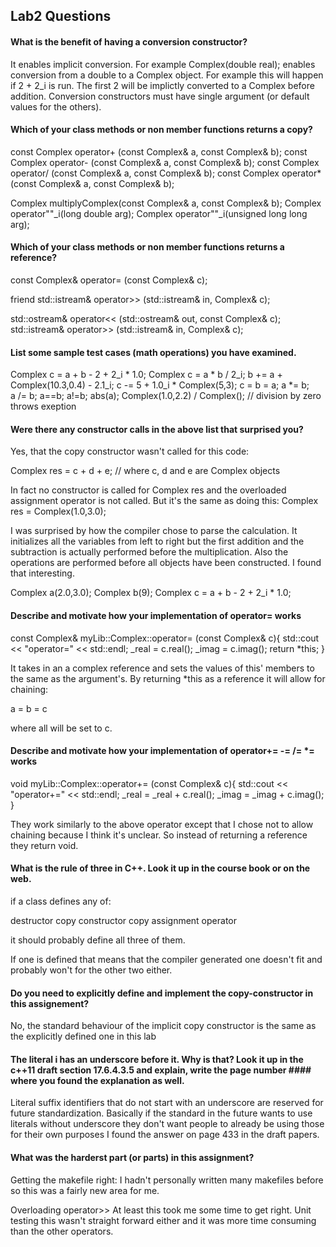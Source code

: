 ## Lab2 Questions

#### What is the benefit of having a conversion constructor?

It enables implicit conversion. For example Complex(double real); enables conversion from a double to a Complex object.
For example this will happen if 2 + 2_i is run. The first 2 will be implictly converted to a Complex before addition.
Conversion constructors must have single argument (or default values for the others).

#### Which of your class methods or non member functions returns a copy?

const Complex operator+ (const Complex& a, const Complex& b);
const Complex operator- (const Complex& a, const Complex& b);
const Complex operator/ (const Complex& a, const Complex& b);
const Complex operator* (const Complex& a, const Complex& b);

Complex multiplyComplex(const Complex& a, const Complex& b);
Complex operator""_i(long double arg);
Complex operator""_i(unsigned long long arg);

#### Which of your class methods or non member functions returns a reference?

const Complex& operator= (const Complex& c);

friend std::istream& operator>> (std::istream& in, Complex& c);

std::ostream& operator<< (std::ostream& out, const Complex& c);
std::istream& operator>> (std::istream& in, Complex& c);

#### List some sample test cases (math operations) you have examined.

Complex c = a + b - 2 + 2_i * 1.0;
Complex c = a * b / 2_i;
b += a + Complex(10.3,0.4) - 2.1_i;
c -= 5 + 1.0_i * Complex(5,3);
c = b = a;
a *= b;  
a /= b;
a==b;
a!=b;
abs(a);
Complex(1.0,2.2) / Complex(); // division by zero throws exeption

#### Were there any constructor calls in the above list that surprised you?

Yes, that the copy constructor wasn't called for this code:

Complex res = c + d + e; // where c, d and e are Complex objects

In fact no constructor is called for Complex res and the overloaded assignment operator is not called.
But it's the same as doing this: Complex res = Complex(1.0,3.0);
 
I was surprised by how the compiler chose to parse the calculation.
It initializes all the variables from left to right but the first addition
and the subtraction is actually performed before the multiplication.
Also the operations are performed before all objects have been constructed.
I found that interesting. 

  Complex a(2.0,3.0);
  Complex b(9);
  Complex c = a + b - 2 + 2_i * 1.0;

#### Describe and motivate how your implementation of operator= works

const Complex& myLib::Complex::operator= (const Complex& c){
	std::cout << "operator=" << std::endl;
	_real = c.real();
	_imag = c.imag();
	return *this;
}

It takes in an a complex reference and sets the values of this' members to the same as the argument's.
By returning *this as a reference it will allow for chaining:

a = b = c

where all will be set to c.

#### Describe and motivate how your implementation of operator+= -= /= *= works

void myLib::Complex::operator+= (const Complex& c){
	std::cout << "operator+=" << std::endl;
	_real = _real + c.real();
	_imag = _imag + c.imag();
}

They work similarly to the above operator except that I chose not to allow chaining because I think it's unclear.
So instead of returning a reference they return void.


#### What is the rule of three in C++. Look it up in the course book or on the web.

if a class defines any of:

destructor
copy constructor
copy assignment operator

it should probably define all three of them. 

If one is defined that means that the compiler generated one doesn't fit and probably won't for the other two either.

#### Do you need to explicitly define and implement the copy-constructor in this assignement?

No, the standard behaviour of the implicit copy constructor is the same as the explicitly defined one in this lab

#### The literal i has an underscore before it. Why is that? Look it up in the c++11 draft section 17.6.4.3.5 and explain, write the page number #### where you found the explanation as well.

Literal suffix identifiers that do not start with an underscore are reserved for future standardization.
Basically if the standard in the future wants to use literals without underscore they don't want people to already be using those for their own purposes
I found the answer on page 433 in the draft papers.

#### What was the harderst part (or parts) in this assignment?

Getting the makefile right:
I hadn't personally written many makefiles before so this was a fairly new area for me.

Overloading operator>>
At least this took me some time to get right.
Unit testing this wasn't straight forward either and it was more time consuming than the other operators.
